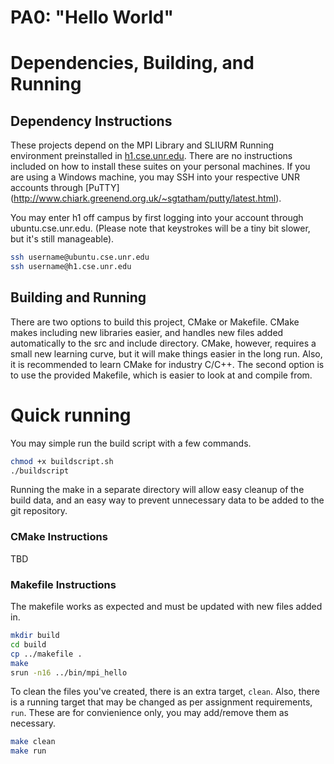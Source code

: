 # PA0: "Hello World"

# Dependencies, Building, and Running

## Dependency Instructions
These projects depend on the MPI Library and SLIURM Running environment preinstalled in [h1.cse.unr.edu](h1.cse.unr.edu).  There are no instructions included on how to install these suites on your personal machines.
If you are using a Windows machine, you may SSH into your respective UNR accounts through [PuTTY] (http://www.chiark.greenend.org.uk/~sgtatham/putty/latest.html).

You may enter h1 off campus by first logging into your account through ubuntu.cse.unr.edu.  (Please note that keystrokes will be a tiny bit slower, but it's still manageable).
```bash
ssh username@ubuntu.cse.unr.edu
ssh username@h1.cse.unr.edu
```

## Building and Running
There are two options to build this project, CMake or Makefile.  CMake makes including new libraries easier, and handles new files added automatically to the src and include directory.  CMake, however, requires a small new learning curve, but it will make things easier in the long run.  Also, it is recommended to learn CMake for industry C/C++.
The second option is to use the provided Makefile, which is easier to look at and compile from.

# Quick running
You may simple run the build script with a few commands.
```bash
chmod +x buildscript.sh
./buildscript
```

Running the make in a separate directory will allow easy cleanup of the build data, and an easy way to prevent unnecessary data to be added to the git repository.  

### CMake Instructions
TBD

### Makefile Instructions
The makefile works as expected and must be updated with new files added in.

```bash
mkdir build
cd build
cp ../makefile .
make
srun -n16 ../bin/mpi_hello
```
To clean the files you've created, there is an extra target, `clean`.
Also, there is a running target that may be changed as per assignment requirements, `run`.
These are for convienience only, you may add/remove them as necessary.
```bash
make clean
make run
```
